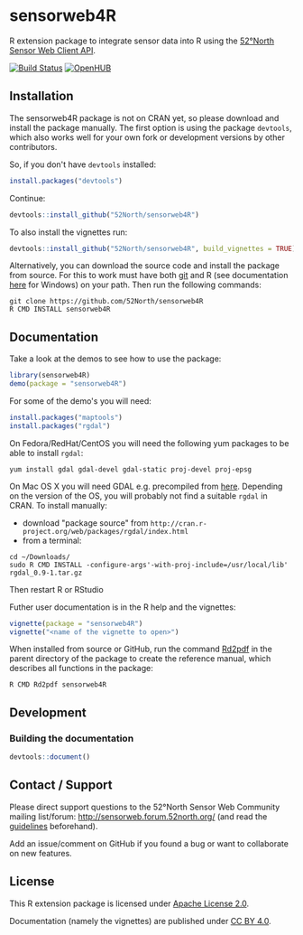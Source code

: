 # sensorweb4R

R extension package to integrate sensor data into R using the [52°North Sensor Web Client API](https://wiki.52north.org/bin/view/SensorWeb/SensorWebClientRESTInterface).

[![Build Status](https://travis-ci.org/52North/sensorweb4R.png?branch=master)](https://travis-ci.org/52North/sensorweb4R)
[![OpenHUB](https://www.openhub.net/p/sensorweb4R/widgets/project_thin_badge.gif)](https://www.openhub.net/p/sensorweb4R)
## Installation

The sensorweb4R package is not on CRAN yet, so please download and install the package manually. The first option is using the package ``devtools``, which also works well for your own fork or development versions by other contributors.

So, if you don't have ``devtools`` installed:
```r
install.packages("devtools")
```
Continue:
```r
devtools::install_github("52North/sensorweb4R")
```
To also install the vignettes run:
```r
devtools::install_github("52North/sensorweb4R", build_vignettes = TRUE)
```

Alternatively, you can download the source code and install the package from source. For this to work must have both [git](http://git-scm.com/downloads) and R (see documentation [here](http://cran.r-project.org/bin/windows/base/rw-FAQ.html#Rcmd-is-not-found-in-my-PATH_0021) for Windows) on your path. Then run the following commands:

```shell
git clone https://github.com/52North/sensorweb4R
R CMD INSTALL sensorweb4R
```

## Documentation

Take a look at the demos to see how to use the package:

```r
library(sensorweb4R)
demo(package = "sensorweb4R")
```

For some of the demo's you will need:

```r
install.packages("maptools")
install.packages("rgdal")
```
On Fedora/RedHat/CentOS you will need the following yum packages to be able to install `rgdal`:

```shell
yum install gdal gdal-devel gdal-static proj-devel proj-epsg
```

On Mac OS X you will need GDAL e.g. precompiled from [here](http://www.kyngchaos.com/software/frameworks).
Depending on the version of the OS, you will probably not find a suitable `rgdal` in CRAN. To install manually:
- download "package source" from `http://cran.r-project.org/web/packages/rgdal/index.html`
- from a terminal:
```shell
cd ~/Downloads/
sudo R CMD INSTALL -configure-args'-with-proj-include=/usr/local/lib' rgdal_0.9-1.tar.gz
```
Then restart R or RStudio


Futher user documentation is in the R help and the vignettes:

```r
vignette(package = "sensorweb4R")
vignette("<name of the vignette to open>")
```

When installed from source or GitHub, run the command [Rd2pdf](http://cran.r-project.org/doc/manuals/R-exts.html#index-R-CMD-Rd2pdf) in the parent directory of the package to create the reference manual, which describes all functions in the package:

```
R CMD Rd2pdf sensorweb4R
```

## Development

### Building the documentation

```r
devtools::document()
```

## Contact / Support

Please direct support questions to the 52°North Sensor Web Community mailing list/forum: http://sensorweb.forum.52north.org/ (and read the [guidelines](http://52north.org/resources/mailing-list-and-forums/mailinglist-guidelines) beforehand).

Add an issue/comment on GitHub if you found a bug or want to collaborate on new features.

## License

This R extension package is licensed under [Apache License 2.0](https://www.tldrlegal.com/l/apache2).

Documentation (namely the vignettes) are published under [CC BY 4.0](http://creativecommons.org/licenses/by/4.0/).
